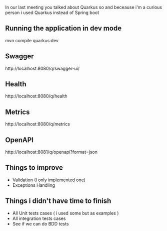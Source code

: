 In our last meeting you talked about Quarkus so and beceause i'm a curious person i used Quarkus instead of Spring boot


## Running the application in dev mode
mvn compile quarkus:dev 

## Swagger
http://localhost:8080/q/swagger-ui/

## Health
http://localhost:8080/q/health

## Metrics
http://localhost:8080/q/metrics

## OpenAPI
http://localhost:8081/q/openapi?format=json




## Things to improve
- Validation (I only implemented one)
- Exceptions Handling


## Things i didn't have time to finish
- All Unit tests cases ( i used some but as examples )
- All integration tests cases
- See if we can do BDD tests



 
